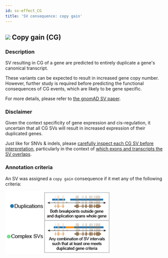 ```yaml
---
id: sv-effect_CG
title: 'SV consequence: copy gain'
---
```


## ![](https://placehold.it/15/2376B2/000000?text=+) Copy gain (CG)

### Description

SV resulting in CG of a gene are predicted to entirely duplicate a gene's canonical transcript.

These variants can be expected to result in increased gene copy number. However, further study is required before predicting the functional consequences of CG events, which are likely to be gene specific.

For more details, please refer to [the gnomAD SV paper](https://broad.io/gnomad_sv).

### Disclaimer

Given the context specificity of gene expression and cis-regulation, it uncertain that all CG SVs will result in increased expression of their duplicated genes.

Just like for SNVs & indels, please [carefully inspect each CG SV before interpretation](https://broad.io/gnomad_drugs), particularly in the context of [which exons and transcripts the SV overlaps](https://broad.io/tx_annotation).

### Annotation criteria

An SV was assigned a `copy gain` consequence if it met any of the following criteria:

![Predicted loss-of-function (pLoF)](gnomAD_browser.effect_schematics_CG.png)
